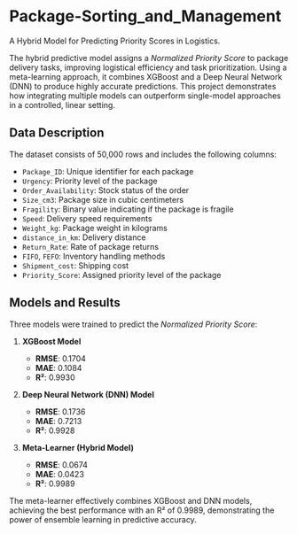 # Package-Sorting_and_Management
A Hybrid Model for Predicting Priority Scores in Logistics.

The hybrid predictive model assigns a *Normalized Priority Score* to package delivery tasks, improving logistical efficiency and task prioritization. Using a meta-learning approach, it combines XGBoost and a Deep Neural Network (DNN) to produce highly accurate predictions. This project demonstrates how integrating multiple models can outperform single-model approaches in a controlled, linear setting.

## Data Description

The dataset consists of 50,000 rows and includes the following columns:
- `Package_ID`: Unique identifier for each package
- `Urgency`: Priority level of the package
- `Order_Availability`: Stock status of the order
- `Size_cm3`: Package size in cubic centimeters
- `Fragility`: Binary value indicating if the package is fragile
- `Speed`: Delivery speed requirements
- `Weight_kg`: Package weight in kilograms
- `distance_in_km`: Delivery distance
- `Return_Rate`: Rate of package returns
- `FIFO`, `FEFO`: Inventory handling methods
- `Shipment_cost`: Shipping cost
- `Priority_Score`: Assigned priority level of the package

## Models and Results

Three models were trained to predict the *Normalized Priority Score*:
1. **XGBoost Model**  
   - **RMSE**: 0.1704  
   - **MAE**: 0.1084  
   - **R²**: 0.9930

2. **Deep Neural Network (DNN) Model**  
   - **RMSE**: 0.1736  
   - **MAE**: 0.7213  
   - **R²**: 0.9928

3. **Meta-Learner (Hybrid Model)**  
   - **RMSE**: 0.0674  
   - **MAE**: 0.0423  
   - **R²**: 0.9989  

The meta-learner effectively combines XGBoost and DNN models, achieving the best performance with an R² of 0.9989, demonstrating the power of ensemble learning in predictive accuracy.

